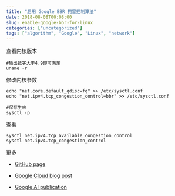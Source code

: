 ```yaml
---
title: "启用 Google BBR 拥塞控制算法"
date: 2018-08-08T00:08:00
slug: enable-google-bbr-for-linux
categories: ["uncategorized"]
tags: ["algorithm", "Google", "Linux", "network"]
---
```


查看内核版本

```
#输出数字大于4.9即可满足
uname -r
```

修改内核参数

```
echo "net.core.default_qdisc=fq" >> /etc/sysctl.conf
echo "net.ipv4.tcp_congestion_control=bbr" >> /etc/sysctl.conf

#保存生效
sysctl -p
```

查看

```
sysctl net.ipv4.tcp_available_congestion_control
sysctl net.ipv4.tcp_congestion_control
```

更多

- [GitHub page](https://github.com/google/bbr)

- [Google Cloud blog post](https://cloud.google.com/blog/products/gcp/tcp-bbr-congestion-control-comes-to-gcp-your-internet-just-got-faster)

- [Google AI publication](https://ai.google/research/pubs/pub45646)